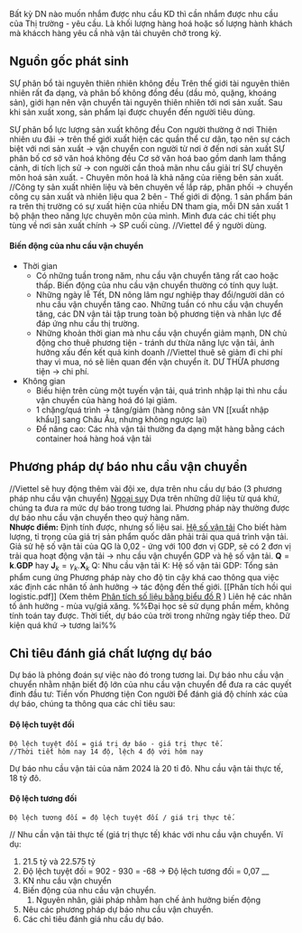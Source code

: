 Bất kỳ DN nào muốn nhắm được nhu cầu KD thì cần nhắm được nhu cầu của Thị trường - yêu cầu.
	Là khối lượng hàng hoá hoặc số lượng hành khách mà khácch hàng yêu cầ nhà vận tải chuyên chở trong kỳ.
## Nguồn gốc phát sinh
SỰ phân bổ tài nguyên thiên nhiên không đều
	Trên thế giới tài nguyên thiên nhiên rất đa dạng, và phân bố không đồng đều (dầu mỏ, quặng, khoáng sản), giới hạn nên vận chuyển tài nguyên thiên nhiên tới nơi sản xuất.
	Sau khi sản xuất xong, sản phẩm lại được chuyển đến người tiêu dùng.

SỰ phân bổ lực lượng sản xuất không đều
	Con người thường ở nơi Thiên nhiên ưu đãi -> trên thế giới xuất hiện các quần thể cư dân, tạo nên sự cách biệt với nơi sản xuất -> vận chuyển con người từ nơi ở đến nơi sản xuất
SỰ phân bố cơ sở văn hoá không đều
	Cơ sở văn hoá bao gồm danh lam thắng cảnh, di tích lịch sử -> con người cần thoả mãn nhu cầu giải trí
SỰ chuyên môn hoá sản xuất.
	- Chuyên môn hoá là khả năng của riêng bên sản xuất.
	//Công ty sản xuất nhiên liệu và bên chuyên về lắp ráp, phân phối -> chuyển công cụ sản xuất và nhiên liệu qua 2 bên - Thế giới di động.
	1 sản phẩm bán ra trên thị trường có sự xuất hiện của nhiều DN tham gia, mỗi DN sản xuất 1 bộ phận theo năng lực chuyên môn của mình.
		Mình đưa các chi tiết phụ tùng về nơi sản xuất chính -> SP cuối cùng.
//Viettel để ý người dùng.


#### Biến động của nhu cầu vận chuyển 
- Thời gian
	- Có những tuần trong năm, nhu cầu vận chuyển tăng rất cao hoặc thấp. Biến động của nhu cầu vận chuyển thường có tính quy luật.
	- Những ngày lễ Tết, DN nông lâm ngư nghiệp thay đổi/người dân có nhu cầu vận chuyển tăng cao. Những tuần có nhu cầu vận chuyển tăng, các DN vận tải tập trung toàn bộ phương tiện và nhân lực để đáp ứng nhu cầu thị trường. 
	- Những khoản thời gian mà nhu cầu vận chuyển giảm mạnh, DN chủ động cho thuê phương tiện - tránh dư thừa năng lực vận tải, ảnh hưởng xấu đến kết quả kinh doanh
//Viettel thuê sẽ giảm đi chi phí thay vì mua, nó sẽ liên quan đến vận chuyển ít. DƯ THỪA phương tiện -> chi phí.
- Không gian
	- Biểu hiện trên cùng một tuyến vận tải, quá trình nhập lại thì nhu cầu vận chuyển của hàng hoá đó lại giảm.
	- 1 chặng/quá trình -> tăng/giảm (hàng nông sản VN [[xuất nhập khẩu]] sang Châu Âu, nhưng không ngược lại)
	- Để nâng cao:
	  Các nhà vận tải thường đa dạng mặt hàng bằng cách container hoá hàng hoá vận tải

## Phương pháp dự báo nhu cầu vận chuyển
//Viettel sẽ huy động thêm vài đội xe, dựa trên nhu cầu dự báo (3 phương pháp nhu cầu vận chuyển)
	[Ngoại suy](https://vi.wikipedia.org/wiki/Ngoại_suy)
		Dựa trên những dữ liệu từ quá khứ, chúng ta đưa ra mức dự báo trong tương lai. Phương pháp này thường được dự báo nhu cầu vận chuyển theo quý hàng năm.   
		**Nhược điểm:** Định tính được, nhưng số liệu sai.
	[Hệ số vận tải](https://en.wikipedia.org/wiki/Transport_coefficient)
		Cho biết hàm lượng, tỉ trọng của giá trị sản phẩm quốc dân phải trải qua quá trình vận tải. Giả sử hệ số vận tải của QG là 0,02 - ứng với 100 đơn vị GDP, sẽ có 2 đơn vị trải qua hoạt động vận tải -> nhu cầu vận chuyển GDP và hệ số vận tải.
				${\mathbf {Q}=\mathbf{k}. \mathbf{GDP}}$ hay ${\displaystyle \mathbf {J} _{k}=\gamma _{k}. \mathbf {X} _{k}}$
			Q: Nhu cầu vận tải
			K: Hệ số vận tải
			GDP: Tổng sản phẩm cung ứng
		Phương pháp này cho độ tin cậy khá cao thông qua việc xác định các nhân tố ảnh hưởng -> tác động đến thế giới.
	[[Phân tích hồi qui logistic.pdf]] (Xem thêm [Phân tích số liệu bằng biểu đồ R](http://vietsciences.free.fr/khaocuu/nguyenvantuan/bieudoR/ch8-phantichsolieu.htm) )
		Liên hệ các nhân tố ảnh hưởng - mùa vụ/giá xăng.
%%Đại học sẽ sử dụng phần mềm, không tính toán tay được. Thời tiết, dự báo của trời trong những ngày tiếp theo. Dữ kiện quá khứ -> tương lai%%
## Chỉ tiêu đánh giá chất lượng dự báo
Dự báo là phỏng đoán sự việc nào đó trong tương lai. Dự báo nhu cầu vận chuyển nhằm nhận biết độ lớn của nhu cầu vận chuyển để đưa ra các quyết đinh đầu tư:
	Tiền vốn
	Phương tiện
	Con người
Để đánh giá độ chính xác của dự báo, chúng ta thông qua các chỉ tiêu sau:
#### Độ lệch tuyệt đối
	Độ lệch tuyệt đối = giá trị dự báo - giá trị thực tế.
	//Thời tiết hôm nay 14 độ, lệch 4 độ với hôm nay
Dự báo nhu cầu vận tải của năm 2024 là 20 tỉ đô. Nhu cầu vận tải thực tế, 18 tỷ đô.
#### Độ lệch tương đối
	Độ lệch tương đối = độ lệch tuyệt đối / giá trị thực tế.
// Nhu cần vận tải thực tế (giá trị thực tế) khác với nhu cầu vận chuyển.
Ví dụ:
1) 21.5 tỷ và 22.575 tỷ
2) Độ lệch tuyệt đối = 902 - 930 = -68 -> Độ lệch tương đối = 0,07
__
1) KN nhu cầu vận chuyển 
2) Biến động của nhu cầu vận chuyển.
	1) Nguyên nhân, giải pháp nhằm hạn chế ảnh hưởng biến động
3) Nêu các phương pháp dự báo nhu cầu vận chuyển.
4) Các chỉ tiêu đánh giá nhu cầu dự báo.